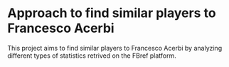 # **Approach to find similar players to Francesco Acerbi**

This project aims to find similar players to Francesco Acerbi by analyzing different types of statistics retrived on the FBref platform.


